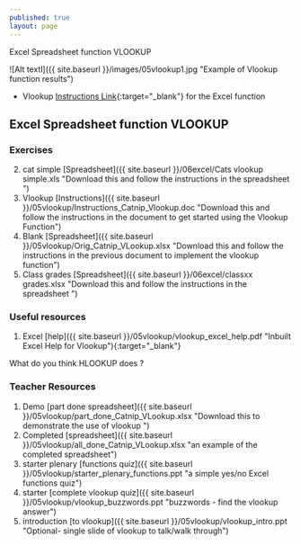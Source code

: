 ```yaml
---
published: true
layout: page
---
```

Excel Spreadsheet function VLOOKUP


![Alt textl]({{ site.baseurl }}/images/05vlookup1.jpg "Example of Vlookup function results")

* Vlookup [Instructions Link](http://www.gcflearnfree.org/excel-tips/how-to-use-excels-vlookup-function "read this Web Based Lesson"){:target="_blank"} for the Excel function

## Excel Spreadsheet function VLOOKUP

### Exercises

2. cat simple [Spreadsheet]({{ site.baseurl }}/06excel/Cats vlookup simple.xls "Download this and follow the instructions in the spreadsheet ")
1. Vlookup [Instructions]({{ site.baseurl }}/05vlookup/Instructions_Catnip_Vlookup.doc "Download this and follow the instructions in the document to get started using the Vlookup Function")
2. Blank [Spreadsheet]({{ site.baseurl }}/05vlookup/Orig_Catnip_VLookup.xlsx "Download this and follow the instructions in the previous document to implement the vlookup function")
2. Class grades [Spreadsheet]({{ site.baseurl }}/06excel/classxx grades.xlsx "Download this and follow the instructions in the spreadsheet ")


### Useful resources
1. Excel [help]({{ site.baseurl }}/05vlookup/vlookup_excel_help.pdf "Inbuilt Excel Help for Vlookup"){:target="_blank"}

What do you think HLOOKUP does ?


### Teacher Resources

1. Demo [part done spreadsheet]({{ site.baseurl }}/05vlookup/part_done_Catnip_VLookup.xlsx "Download this to demonstrate the use of vlookup ")
2. Completed [spreadsheet]({{ site.baseurl }}/05vlookup/all_done_Catnip_VLookup.xlsx "an example of the completed spreadsheet")
3. starter plenary [functions quiz]({{ site.baseurl }}/05vlookup/starter_plenary_functions.ppt "a simple yes/no Excel functions quiz")
3. starter [complete vlookup quiz]({{ site.baseurl }}/05vlookup/vlookup_buzzwords.ppt "buzzwords - find the vlookup answer")
3. introduction [to vlookup]({{ site.baseurl }}/05vlookup/vlookup_intro.ppt "Optional- single slide of vlookup to talk/walk through")





